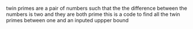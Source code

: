 twin primes are a pair of numbers such that the the difference between the numbers is two and they are both prime
this is a code to find all the twin primes between one and an inputed uppper bound
